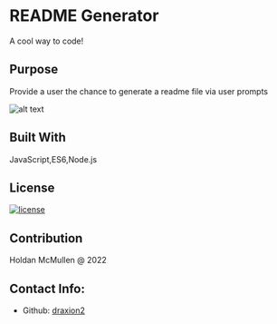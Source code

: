 # README Generator

  A cool way to code!

  ## Purpose

  Provide a user the chance to generate a readme file via user prompts

  ![alt text](https://i.gyazo.com/1c937e463a5c1e1087ba392cfb289255.png)

  ## Built With

  JavaScript,ES6,Node.js

  ## License

  [![license](https://img.shields.io/badge/license--blue)](https://shields.io)

  ## Contribution

  Holdan McMullen @ 2022

  ## Contact Info:
  - Github: [draxion2](https://github.com/draxion2)
  